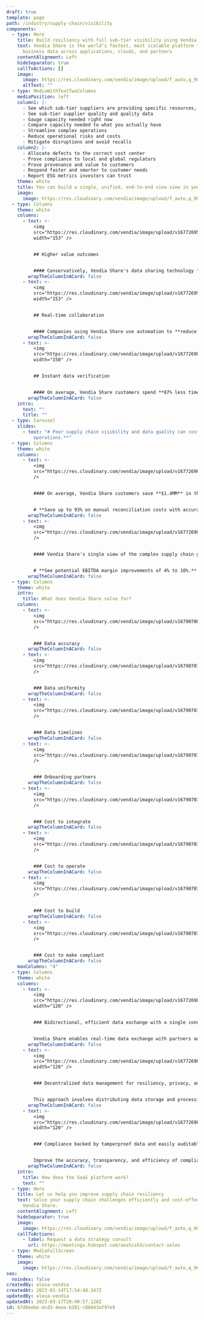 ```yaml
---
draft: true
template: page
path: /industry/supply-chain/visibility
components:
  - type: Hero
    title: Build resiliency with full sub-tier visibility using Vendia Share
    text: Vendia Share is the world’s fastest, most scalable platform for sharing
      business data across applications, clouds, and partners
    contentAlignment: Left
    hideSeparator: true
    callToActions: []
    image:
      image: https://res.cloudinary.com/vendia/image/upload/f_auto,q_90/v1678815975/Website/Iso/Group_ccbmyd.png
      altText: ""
  - type: MediaWithTextTwoColumns
    mediaPosition: left
    column1: |-
      - See which sub-tier suppliers are providing specific resources, when
      - See sub-tier supplier quality and quality data
      - Gauge capacity needed right now 
      - Compare capacity needed to what you actually have
      - Streamline complex operations
      - Reduce operational risks and costs
      - Mitigate disruptions and avoid recalls
    column2: |-
      - Allocate defects to the correct cost center
      - Prove compliance to local and global regulators
      - Prove provenance and value to customers
      - Respond faster and smarter to customer needs
      - Report ESG metrics investors can trust
    theme: white
    title: You can build a single, unified, end-to-end view view in your supply chain
    image:
      image: https://res.cloudinary.com/vendia/image/upload/f_auto,q_90/v1678317479/Website/Icons/Search_c3innu.svg
  - type: Columns
    theme: white
    columns:
      - text: >-
          <img
          src="https://res.cloudinary.com/vendia/image/upload/v1677269539/Website/Icons/Blue%20icons/Analytics_70_fpe61f.svg"  class="image-float-left"
          width="153" />


          ## Higher value outcomes


          #### Conservatively, Vendia Share's data sharing technology **increases labor productivity by 4.7%**.
        wrapTheColumnInACard: false
      - text: >-
          <img
          src="https://res.cloudinary.com/vendia/image/upload/v1677269544/Website/Icons/Blue%20icons/Analytics_89_xd0azl.svg"  class="image-float-left"
          width="153" />


          ## Real-time collaboration


          #### Companies using Vendia Share use automation to **reduce processing times by up to three weeks**.
        wrapTheColumnInACard: false
      - text: >-
          <img
          src="https://res.cloudinary.com/vendia/image/upload/v1677269834/Website/Icons/Blue%20icons/People_98_okyitl.svg"  class="image-float-left"
          width="150" />


          ## Instant data verification


          #### On average, Vendia Share customers spend **87% less time investigating** and resolving data inconsistencies.
        wrapTheColumnInACard: false
    intro:
      text: ""
      title: ""
  - type: Carousel
    slides:
      - text: "# Poor supply chain visibility and data quality can cost **up to 15% of
          operations.**"
  - type: Columns
    theme: white
    columns:
      - text: >-
          <img
          src="https://res.cloudinary.com/vendia/image/upload/v1677269636/Website/Icons/Blue%20icons/Media_111_key6lp.svg"  class="image-float-left"
          />


          #### On average, Vendia Share customers save **$1.4MM** in their first year through efficiency improvements with Vendia Share.


          # **Save up to 93% on manual reconciliation costs with accurate automation.**
        wrapTheColumnInACard: false
      - text: >-
          <img
          src="https://res.cloudinary.com/vendia/image/upload/v1677269825/Website/Icons/Blue%20icons/Money_97_yxbkyt.svg"  class="image-float-left"
          />


          #### Vendia Share's single view of the complex supply chain gives you the power to **identify trends** and opportunities faster.


          # **See potential EBITDA margin improvements of 4% to 10%.**
        wrapTheColumnInACard: false
  - type: Columns
    theme: white
    intro:
      title: What does Vendia Share solve for?
    columns:
      - text: >-
          <img
          src="https://res.cloudinary.com/vendia/image/upload/v1679070019/Website/Icons/Purple%20icons/Data_accuracy_ycaoj1.png"  class="image-float-left"
          />


          ### Data accuracy
        wrapTheColumnInACard: false
      - text: >-
          <img
          src="https://res.cloudinary.com/vendia/image/upload/v1679070164/Website/Icons/Purple%20icons/Data_uniformity_scphht.png"  class="image-float-left"
          />


          ### Data uniformity
        wrapTheColumnInACard: false
      - text: >-
          <img
          src="https://res.cloudinary.com/vendia/image/upload/v1679070164/Website/Icons/Purple%20icons/Data_timelines_w74oqt.png"  class="image-float-left"
          />


          ### Data timelines
        wrapTheColumnInACard: false
      - text: >-
          <img
          src="https://res.cloudinary.com/vendia/image/upload/v1679070164/Website/Icons/Purple%20icons/Onboarding_partners_gjkqb9.png"  class="image-float-left"
          />


          ### Onboarding partners
        wrapTheColumnInACard: false
      - text: >-
          <img
          src="https://res.cloudinary.com/vendia/image/upload/v1679070390/Website/Icons/Purple%20icons/Cost_to_integrate_w_partners_ayhfch.png"  class="image-float-left"
          />


          ### Cost to integrate
        wrapTheColumnInACard: false
      - text: >-
          <img
          src="https://res.cloudinary.com/vendia/image/upload/v1679070391/Website/Icons/Purple%20icons/Cost_to_operate_h46oly.png"  class="image-float-left"
          />


          ### Cost to operate
        wrapTheColumnInACard: false
      - text: >-
          <img
          src="https://res.cloudinary.com/vendia/image/upload/v1679070390/Website/Icons/Purple%20icons/Cost_to_build_uv13t9.png"  class="image-float-left"
          />


          ### Cost to build
        wrapTheColumnInACard: false
      - text: >-
          <img
          src="https://res.cloudinary.com/vendia/image/upload/v1679070390/Website/Icons/Purple%20icons/Cost_to_make_compliant_bgblk2.png"  class="image-float-left"
          />


          ### Cost to make compliant
        wrapTheColumnInACard: false
    maxColumns: "4"
  - type: Columns
    theme: white
    columns:
      - text: >-
          <img
          src="https://res.cloudinary.com/vendia/image/upload/v1677269870/Website/Icons/Blue%20icons/Tech_112_dqvknn.svg"  class="image-float-left"
          width="120" />


          ### Bidirectional, efficient data exchange with a single connection


          Vendia Share enables real-time data exchange with partners and systems without the need to establish a new connection per partner pair, perfect for modern web applications that require real-time data exchange and communication with hundreds of partners.
        wrapTheColumnInACard: false
      - text: >-
          <img
          src="https://res.cloudinary.com/vendia/image/upload/v1677269870/Website/Icons/Blue%20icons/Tech_111_w4ppei.svg"  class="image-float-left"
          width="120" />


          ### Decentralized data management for resiliency, privacy, and control


          This approach involves distributing data storage and processing across multiple nodes or devices rather than single, centralized server or database. Benefits include improved resilience, security, privacy, cost reduction, and greater control over data ownership and usage.
        wrapTheColumnInACard: false
      - text: >-
          <img
          src="https://res.cloudinary.com/vendia/image/upload/v1677269814/Website/Icons/Blue%20icons/Media_111_mtm4e3.svg"  class="image-float-left"
          width="120" />


          ### Compliance backed by tamperproof data and easily auditable lineage


          Improve the accuracy, transparency, and efficiency of compliance processes while reducing risk. Vendia Share's distributed ledger offers a secure, auditable record of transactions and activities to help ensure compliance with policies and regulations.
        wrapTheColumnInACard: false
    intro:
      title: How does the SaaS platform work?
      text: ""
  - type: Hero
    title: Let us help you improve supply chain resiliency
    text: Solve your supply chain challenges efficiently and cost-effectively with
      Vendia Share.
    contentAlignment: Left
    hideSeparator: true
    image:
      image: https://res.cloudinary.com/vendia/image/upload/f_auto,q_90/v1677268224/Website/Iso/VendiaShare_iso_lnmpta.svg
    callToActions:
      - label: Request a data strategy consult
        url: https://meetings.hubspot.com/aashish3/contact-sales
  - type: MediaFullScreen
    theme: white
    image:
      image: https://res.cloudinary.com/vendia/image/upload/f_auto,q_90/v1679083483/Website/Misc%20website%20images/Data_sharing_today_oeg2uw.png
seo:
  noindex: false
createdBy: alexa-vendia
createdAt: 2023-03-14T17:54:48.347Z
updatedBy: alexa-vendia
updatedAt: 2023-03-17T20:40:57.128Z
id: 67d8eebe-dcd3-4eea-b201-c86643af97e9
---
```

